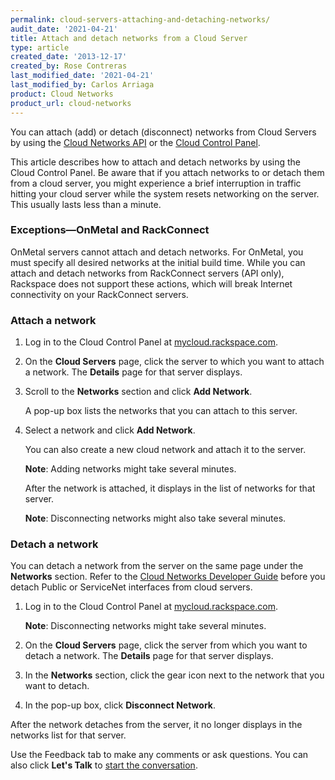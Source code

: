 ```yaml
---
permalink: cloud-servers-attaching-and-detaching-networks/
audit_date: '2021-04-21'
title: Attach and detach networks from a Cloud Server
type: article
created_date: '2013-12-17'
created_by: Rose Contreras
last_modified_date: '2021-04-21'
last_modified_by: Carlos Arriaga
product: Cloud Networks
product_url: cloud-networks
---
```


You can attach (add) or detach (disconnect) networks from Cloud Servers by
using the [Cloud Networks API](https://docs.rackspace.com/docs/cloud-networks/v2/)
or the [Cloud Control Panel](https://mycloud.rackspace.com).

This article describes how to attach and detach networks by using the
Cloud Control Panel. Be aware that if you attach networks to or
detach them from a cloud server, you might experience a brief
interruption in traffic hitting your cloud server while the
system resets networking on the server. This usually lasts less
than a minute.

### Exceptions&mdash;OnMetal and RackConnect

OnMetal servers cannot attach and detach networks. For OnMetal, you
must specify all desired networks at the initial build time. While you
can attach and detach networks from RackConnect servers (API only),
Rackspace does not support these actions, which will break Internet
connectivity on your RackConnect servers.

### Attach a network

1.  Log in to the Cloud Control Panel at
    [mycloud.rackspace.com](https://mycloud.rackspace.com).

2.  On the **Cloud Servers** page, click the server to which you want to
    attach a network. The **Details** page for that server displays.

3.  Scroll to the **Networks** section and click **Add Network**.

    A pop-up box lists the networks that you can attach to this
    server.

4.  Select a network and click **Add Network**.

    You can also create a new cloud network and attach it to the
    server.

    **Note**: Adding networks might take several minutes.

    After the network is attached, it displays in the list of
    networks for that server.

    **Note**: Disconnecting networks might also take several minutes.


### Detach a network

You can detach a network from the server on the same page under the
**Networks** section. Refer to the
[Cloud Networks Developer Guide](https://docs.rackspace.com/docs/cloud-networks/v2/developer-guide/#document-overview/consequences-of-detaching)
before you detach Public or ServiceNet interfaces from cloud servers.

1.  Log in to the Cloud Control Panel at
    [mycloud.rackspace.com](https://mycloud.rackspace.com).

    **Note**: Disconnecting networks might take several minutes. 

2.  On the **Cloud Servers** page, click the server from which you want to
    detach a network. The **Details** page for that server displays.

3.  In the **Networks** section, click the gear icon next to the network
    that you want to detach.

4.  In the pop-up box, click **Disconnect Network**.

After the network detaches from the server, it no longer displays
in the networks list for that server.

Use the Feedback tab to make any comments or ask questions. You can also click
**Let's Talk** to [start the conversation](https://www.rackspace.com/). 
